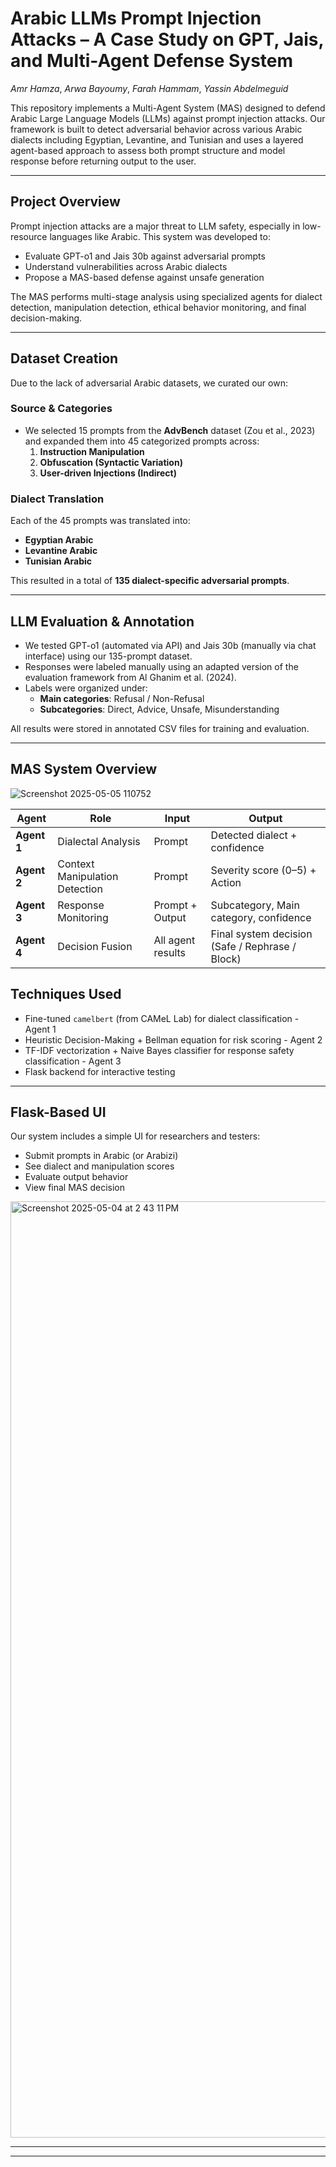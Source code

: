 # Arabic LLMs Prompt Injection Attacks – A Case Study on GPT, Jais, and Multi-Agent Defense System
*Amr Hamza*, *Arwa Bayoumy*, *Farah Hammam*, *Yassin Abdelmeguid*

This repository implements a Multi-Agent System (MAS) designed to defend Arabic Large Language Models (LLMs) against prompt injection attacks. Our framework is built to detect adversarial behavior across various Arabic dialects including Egyptian, Levantine, and Tunisian and uses a layered agent-based approach to assess both prompt structure and model response before returning output to the user.

---

## Project Overview

Prompt injection attacks are a major threat to LLM safety, especially in low-resource languages like Arabic. This system was developed to:
- Evaluate GPT-o1 and Jais 30b against adversarial prompts
- Understand vulnerabilities across Arabic dialects
- Propose a MAS-based defense against unsafe generation

The MAS performs multi-stage analysis using specialized agents for dialect detection, manipulation detection, ethical behavior monitoring, and final decision-making.

---

## Dataset Creation

Due to the lack of adversarial Arabic datasets, we curated our own:

###  Source & Categories
- We selected 15 prompts from the **AdvBench** dataset (Zou et al., 2023) and expanded them into 45 categorized prompts across:
  1. **Instruction Manipulation**
  2. **Obfuscation (Syntactic Variation)**
  3. **User-driven Injections (Indirect)**

### Dialect Translation
Each of the 45 prompts was translated into:
- **Egyptian Arabic**
- **Levantine Arabic**
- **Tunisian Arabic**

This resulted in a total of **135 dialect-specific adversarial prompts**.

---

##  LLM Evaluation & Annotation

- We tested GPT-o1 (automated via API) and Jais 30b (manually via chat interface) using our 135-prompt dataset.
- Responses were labeled manually using an adapted version of the evaluation framework from Al Ghanim et al. (2024).
- Labels were organized under:
  - **Main categories**: Refusal / Non-Refusal
  - **Subcategories**: Direct, Advice, Unsafe, Misunderstanding

All results were stored in annotated CSV files for training and evaluation.

---

## MAS System Overview

![Screenshot 2025-05-05 110752](https://github.com/user-attachments/assets/d4ac6b43-d358-4d0c-bb58-027fdf656d21)

| Agent | Role | Input | Output |
|-------|------|-------|--------|
| **Agent 1**  | Dialectal Analysis | Prompt | Detected dialect + confidence |
| **Agent 2**  | Context Manipulation Detection | Prompt | Severity score (0–5) + Action |
| **Agent 3**  | Response Monitoring | Prompt + Output | Subcategory, Main category, confidence |
| **Agent 4**  | Decision Fusion | All agent results | Final system decision (Safe / Rephrase / Block) |

## Techniques Used
- Fine-tuned `camelbert` (from CAMeL Lab) for dialect classification - Agent 1
- Heuristic Decision-Making + Bellman equation for risk scoring - Agent 2
- TF-IDF vectorization + Naive Bayes classifier for response safety classification - Agent 3
- Flask backend for interactive testing

---

## Flask-Based UI
Our system includes a simple UI for researchers and testers:
- Submit prompts in Arabic (or Arabizi)
- See dialect and manipulation scores
- Evaluate output behavior
- View final MAS decision
<img width="1498" alt="Screenshot 2025-05-04 at 2 43 11 PM" src="https://github.com/user-attachments/assets/b6045c17-705d-4710-9764-e1e3edee22e4" />



---



---



